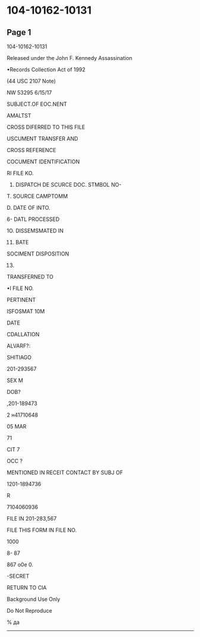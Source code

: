 # 104-10162-10131

## Page 1

104-10162-10131

Released under the John F. Kennedy Assassination

•Records Collection Act of 1992

(44 USC 2107 Note)

NW 53295 6/15/17

SUBJECT.OF EOC.NENT

AMALTST

CROSS DIFERRED TO THIS FILE

USCUMENT TRANSFER AND

CROSS REFERENCE

COCUMENT IDENTIFICATION

RI FILE KO.

1. DISPATCH DE SCURCE DOC. STMBOL NO-

T. SOURCE CAMPTOMM

D. DATE OF INTO.

6- DATL PROCESSED

1O. DISSEMSMATED IN

11. BATE

SOCIMENT DISPOSITION

13.

TRANSFERNED TO

•I FILE NO.

PERTINENT

ISFOSMAT 10M

DATE

CDALLATION

ALVARF?:

SHITIAGO

201-293567

SEX M

DOB?

,201-189473

2 н41710648

05 MAR

71

CIT 7

OCC ?

MENTIONED IN RECEIT CONTACT BY SUBJ OF

1201-1894736

R

7104060936

FILE IN 201-283,567

FILE THIS FORM IN FILE NO.

1000

8- 87

867 o0e 0.

-SECRET

RETURN TO CIA

Background Use Only

Do Not Reproduce

% да

---

